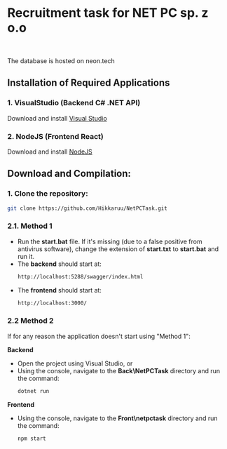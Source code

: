 # Recruitment task for NET PC sp. z o.o
<br>

The database is hosted on neon.tech

## Installation of Required Applications

### 1. VisualStudio (Backend C# .NET API)
Download and install [Visual Studio](https://visualstudio.microsoft.com/pl/downloads/)

### 2. NodeJS (Frontend React)
Download and install [NodeJS](https://nodejs.org/en/download/prebuilt-installer)

## Download and Compilation:

### 1. Clone the repository:
```bash
git clone https://github.com/Hikkaruu/NetPCTask.git
```
### 2.1. Method 1
  - Run the <b>start.bat</b> file. If it's missing (due to a false positive from antivirus software), change the extension of <b>start.txt</b> to <b>start.bat</b> and run it.
  - The <b>backend</b> should start at:
    ```bash
    http://localhost:5288/swagger/index.html
    ```
  - The <b>frontend</b> should start at:
    ```bash
    http://localhost:3000/
    ```
### 2.2 Method 2
If for any reason the application doesn't start using "Method 1":

<b>Backend</b>
- Open the project using Visual Studio, or
- Using the console, navigate to the <b>Back\NetPCTask</b> directory and run the command:
  ```bash
  dotnet run
  ```
<b>Frontend</b>
- Using the console, navigate to the <b>Front\netpctask</b> directory and run the command:
  ```bash
  npm start
  ```
